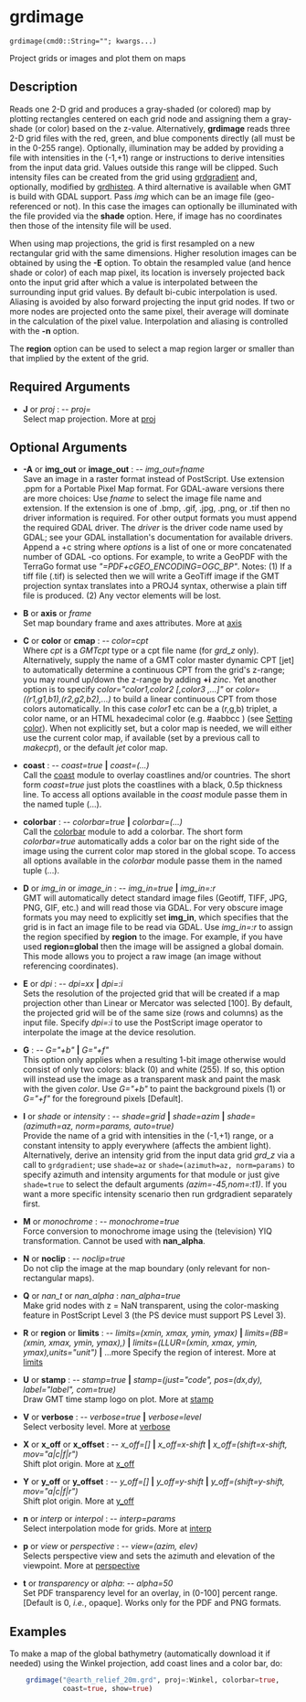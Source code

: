 # grdimage

    grdimage(cmd0::String=""; kwargs...)

Project grids or images and plot them on maps

Description
-----------

Reads one 2-D grid and produces a gray-shaded (or colored) map by plotting rectangles centered on each grid
node and assigning them a gray-shade (or color) based on the z-value. Alternatively, **grdimage** reads three
2-D grid files with the red, green, and blue components directly (all must be in the 0-255 range). Optionally,
illumination may be added by providing a file with intensities in the (-1,+1) range or instructions to derive
intensities from the input data grid. Values outside this range will be clipped. Such intensity files can be
created from the grid using [grdgradient](@ref) and, optionally, modified by [grdhisteq](@ref). A third
alternative is available when GMT is build with GDAL support. Pass *img* which can be an image file
(geo-referenced or not). In this case the images can optionally be illuminated with the file provided via the
**shade** option. Here, if image has no coordinates then those of the intensity file will be used.

When using map projections, the grid is first resampled on a new rectangular grid with the same dimensions.
Higher resolution images can be obtained by using the **-E** option. To obtain the resampled value (and hence
shade or color) of each map pixel, its location is inversely projected back onto the input grid after which a
value is interpolated between the surrounding input grid values. By default bi-cubic interpolation is used.
Aliasing is avoided by also forward projecting the input grid nodes. If two or more nodes are projected onto
the same pixel, their average will dominate in the calculation of the pixel value. Interpolation and aliasing
is controlled with the **-n** option.

The **region** option can be used to select a map region larger or smaller than that implied by the extent of the grid. 

Required Arguments
------------------

- **J** or *proj* : -- *proj=<parameters>*\
   Select map projection. More at [proj](@ref)

Optional Arguments
------------------

- **-A** or **img\_out** or **image\_out** : -- *img\_out=fname*\
   Save an image in a raster format instead of PostScript. Use extension .ppm for a Portable Pixel Map format.
   For GDAL-aware versions there are more choices: Use *fname* to select the image file name and extension.
   If the extension is one of .bmp, .gif, .jpg, .png, or .tif then no driver information is required. For other
   output formats you must append the required GDAL driver. The *driver* is the driver code name used by GDAL;
   see your GDAL installation's documentation for available drivers. Append a +c<options> string where *options*
   is a list of one or more concatenated number of GDAL -co options. For example, to write a GeoPDF with the
   TerraGo format use *"=PDF+cGEO\_ENCODING=OGC\_BP"*. Notes: (1) If a tiff file (.tif) is selected then we will
   write a GeoTiff image if the GMT projection syntax translates into a PROJ4 syntax, otherwise a plain tiff
   file is produced. (2) Any vector elements will be lost.

- **B** or **axis** or *frame*\
   Set map boundary frame and axes attributes. More at [axis](@ref)

- **C** or **color** or **cmap** : -- *color=cpt*\
   Where *cpt* is a *GMTcpt* type or a cpt file name (for *grd\_z* only). Alternatively, supply the name of
   a GMT color master dynamic CPT [jet] to automatically determine a continuous CPT from the grid's z-range;
   you may round up/down the z-range by adding **+i** *zinc*. Yet another option is to specify
   *color="color1,color2 [,color3 ,...]"* or *color=((r1,g1,b1),(r2,g2,b2),...)* to build a linear continuous
   CPT from those colors automatically. In this case *color1* etc can be a (r,g,b) triplet, a color name, or
   an HTML hexadecimal color (e.g. #aabbcc ) (see [Setting color](@ref)). When not explicitly set, but a
   color map is needed, we will either use the current color map, if available (set by a previous call to
   *makecpt*), or the default *jet* color map.

- **coast** : -- *coast=true* **|** *coast=(...)*\
   Call the [coast](@ref) module to overlay coastlines and/or countries. The short form *coast=true* just
   plots the coastlines with a black, 0.5p thickness line. To access all options available in the *coast*
   module passe them in the named tuple (...).

- **colorbar** : -- *colorbar=true* **|** *colorbar=(...)*\
   Call the [colorbar](@ref) module to add a colorbar. The short form *colorbar=true* automatically adds a
   color bar on the right side of the image using the current color map stored in the global scope. To
   access all options available in the *colorbar* module passe them in the named tuple (...).

- **D** or *img\_in* or *image\_in* : -- *img\_in=true* **|** *img\_in=:r*\
   GMT will automatically detect standard image files (Geotiff, TIFF, JPG, PNG, GIF, etc.) and will read
   those via GDAL. For very obscure image formats you may need to explicitly set **img\_in**, which specifies
   that the grid is in fact an image file to be read via GDAL. Use *img\_in=:r* to assign the region specified
   by **region** to the image. For example, if you have used **region=global** then the image will be assigned
   a global domain. This mode allows you to project a raw image (an image without referencing coordinates).

- **E** or *dpi* : -- *dpi=xx* **|** *dpi=:i*\
   Sets the resolution of the projected grid that will be created if a map projection other than Linear or
   Mercator was selected [100]. By default, the projected grid will be of the same size (rows and columns)
   as the input file. Specify *dpi=:i* to use the PostScript image operator to interpolate the image at the
   device resolution.

- **G** : -- *G="+b"* **|** *G="+f"*\
   This option only applies when a resulting 1-bit image otherwise would consist of only two colors: black (0)
   and white (255). If so, this option will instead use the image as a transparent mask and paint the mask with
   the given *color*. Use *G="+b"* to paint the background pixels (1) or *G="+f"* for the foreground pixels
   [Default].

- **I** or *shade* or *intensity* : -- *shade=grid* **|** *shade=azim* **|** *shade=(azimuth=az, norm=params, auto=true)*\
   Provide the name of a grid with intensities in the (-1,+1) range, or a constant intensity to apply everywhere
   (affects the ambient light). Alternatively, derive an intensity grid from the input data grid *grd\_z* via a
   call to `grdgradient`; use `shade=az` or ``shade=(azimuth=az, norm=params)`` to specify azimuth
   and intensity arguments for that module or just give ``shade=true`` to select the default arguments
   *(azim=-45,nom=:t1)*. If you want a more specific intensity scenario then run grdgradient separately first.

- **M** or *monochrome* : -- *monochrome=true*\
    Force conversion to monochrome image using the (television) YIQ transformation. Cannot be used with **nan\_alpha**.

- **N** or **noclip** : -- *noclip=true*\
    Do not clip the image at the map boundary (only relevant for non-rectangular maps).

- **Q** or *nan\_t* or *nan\_alpha* : *nan\_alpha=true*\
    Make grid nodes with z = NaN transparent, using the color-masking feature in PostScript Level 3
    (the PS device must support PS Level 3).

- **R** or **region** or **limits** : -- *limits=(xmin, xmax, ymin, ymax)* **|** *limits=(BB=(xmin, xmax, ymin, ymax),)*
   **|** *limits=(LLUR=(xmin, xmax, ymin, ymax),units="unit")* **|** ...more 
   Specify the region of interest. More at [limits](@ref)

- **U** or **stamp** : -- *stamp=true* **|** *stamp=(just="code", pos=(dx,dy), label="label", com=true)*\
   Draw GMT time stamp logo on plot. More at [stamp](@ref)

- **V** or **verbose** : -- *verbose=true* **|** *verbose=level*\
   Select verbosity level. More at [verbose](@ref)

- **X** or **x\_off** or **x\_offset** : -- *x\_off=[]* **|** *x\_off=x-shift* **|** *x\_off=(shift=x-shift, mov="a|c|f|r")*\
   Shift plot origin. More at [x_off](@ref)

- **Y** or **y\_off** or **y\_offset** : -- *y\_off=[]* **|** *y\_off=y-shift* **|** *y\_off=(shift=y-shift, mov="a|c|f|r")*\
   Shift plot origin. More at [y_off](@ref)

- **n** or *interp* or *interpol* : -- *interp=params*\
   Select interpolation mode for grids. More at [interp](@ref)

- **p** or *view* or *perspective* : -- *view=(azim, elev)*\
   Selects perspective view and sets the azimuth and elevation of the viewpoint. More at [perspective](@ref)

- **t** or *transparency* or *alpha*: -- *alpha=50*\
   Set PDF transparency level for an overlay, in (0-100] percent range. [Default is 0, *i.e.*, opaque].
   Works only for the PDF and PNG formats.

Examples
--------

To make a map of the global bathymetry (automatically download it if needed) using the Winkel projection,
add coast lines and a color bar, do:

```julia
    grdimage("@earth_relief_20m.grd", proj=:Winkel, colorbar=true,
             coast=true, show=true)
```